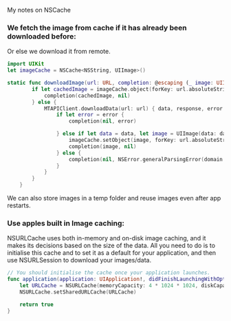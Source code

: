 My notes on NSCache <!--more-->


### We fetch the image from cache if it has already been downloaded before:
Or else we download it from remote.
```swift
import UIKit
let imageCache = NSCache<NSString, UIImage>()

static func downloadImage(url: URL, completion: @escaping (_ image: UIImage?, _ error: Error? ) -> Void) {
        if let cachedImage = imageCache.object(forKey: url.absoluteString as NSString) {
            completion(cachedImage, nil)
        } else {
            MTAPIClient.downloadData(url: url) { data, response, error in
                if let error = error {
                    completion(nil, error)

                } else if let data = data, let image = UIImage(data: data) {
                    imageCache.setObject(image, forKey: url.absoluteString as NSString)
                    completion(image, nil)
                } else {
                    completion(nil, NSError.generalParsingError(domain: url.absoluteString))
                }
            }
        }
    }
```
We can also store images in a temp folder and reuse images even after app restarts.

### Use apples built in Image caching:
NSURLCache uses both in-memory and on-disk image caching, and it makes its decisions based on the size of the data. All you need to do is to initialise this cache and to set it as a default for your application, and then use NSURLSession to download your images/data.
```swift
// You should initialise the cache once your application launches.
func application(application: UIApplication!, didFinishLaunchingWithOptions launchOptions: NSDictionary!) -> Bool {
    let URLCache = NSURLCache(memoryCapacity: 4 * 1024 * 1024, diskCapacity: 20 * 1024 * 1024, diskPath: nil)
    NSURLCache.setSharedURLCache(URLCache)

    return true
}
```
